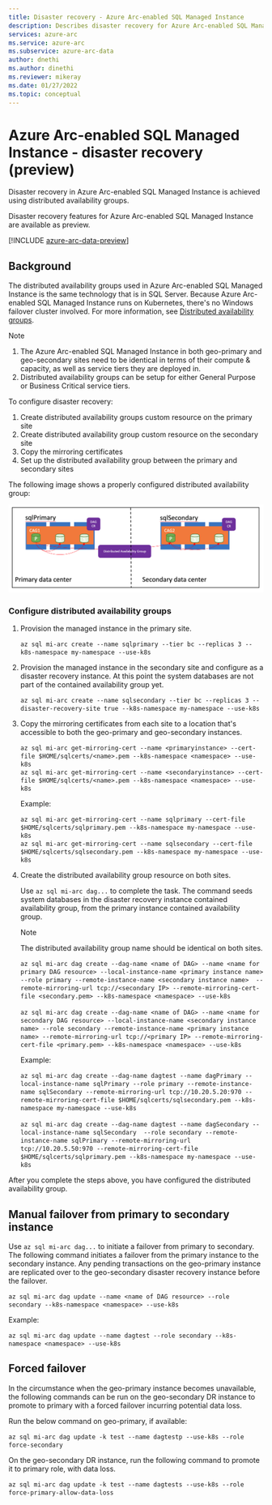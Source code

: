 ```yaml
---
title: Disaster recovery - Azure Arc-enabled SQL Managed Instance
description: Describes disaster recovery for Azure Arc-enabled SQL Managed Instance
services: azure-arc
ms.service: azure-arc
ms.subservice: azure-arc-data
author: dnethi
ms.author: dinethi
ms.reviewer: mikeray
ms.date: 01/27/2022
ms.topic: conceptual
---
```


# Azure Arc-enabled SQL Managed Instance - disaster recovery (preview)

Disaster recovery in Azure Arc-enabled SQL Managed Instance is achieved using distributed availability groups.

Disaster recovery features for Azure Arc-enabled SQL Managed Instance are available as preview.

[!INCLUDE [azure-arc-data-preview](../../../includes/azure-arc-data-preview.md)]

## Background

The distributed availability groups used in Azure Arc-enabled SQL Managed Instance is the same technology that is in SQL Server. Because Azure Arc-enabled SQL Managed Instance runs on Kubernetes, there's no Windows failover cluster involved.  For more information, see [Distributed availability groups](/sql/database-engine/availability-groups/windows/distributed-availability-groups).

> [!NOTE]
> 1. The Azure Arc-enabled SQL Managed Instance in both geo-primary and geo-secondary sites need to be identical in terms of their compute & capacity, as well as service tiers they are deployed in.
> 2. Distributed availability groups can be setup for either General Purpose or Business Critical service tiers. 

To configure disaster recovery:

1. Create distributed availability groups custom resource on the primary site
1. Create distributed availability group custom resource on the secondary site
1. Copy the mirroring certificates
1. Set up the distributed availability group between the primary and secondary sites

The following image shows a properly configured distributed availability group:

![A properly configured distributed availability group](.\media\business-continuity\dag.png)

### Configure distributed availability groups 

1. Provision the managed instance in the primary site.

   ```azurecli
   az sql mi-arc create --name sqlprimary --tier bc --replicas 3 --k8s-namespace my-namespace --use-k8s
   ```

2. Provision the managed instance in the secondary site and configure as a disaster recovery instance. At this point the system databases are not part of the contained availability group yet.

   ```azurecli
   az sql mi-arc create --name sqlsecondary --tier bc --replicas 3 --disaster-recovery-site true --k8s-namespace my-namespace --use-k8s
   ```

3. Copy the mirroring certificates from each site to a location that's accessible to both the geo-primary and geo-secondary instances. 

   ```azurecli
   az sql mi-arc get-mirroring-cert --name <primaryinstance> --cert-file $HOME/sqlcerts/<name>.pem​ --k8s-namespace <namespace> --use-k8s
   az sql mi-arc get-mirroring-cert --name <secondaryinstance> --cert-file $HOME/sqlcerts/<name>.pem --k8s-namespace <namespace> --use-k8s
   ```

   Example:

   ```azurecli
   az sql mi-arc get-mirroring-cert --name sqlprimary --cert-file $HOME/sqlcerts/sqlprimary.pem​ --k8s-namespace my-namespace --use-k8s
   az sql mi-arc get-mirroring-cert --name sqlsecondary --cert-file $HOME/sqlcerts/sqlsecondary.pem --k8s-namespace my-namespace --use-k8s
   ```

4. Create the distributed availability group resource on both sites. 

   Use `az sql mi-arc dag...` to complete the task. The command seeds system databases in the disaster recovery instance contained availability group, from the primary instance contained availability group.
 
   > [!NOTE]
   > The distributed availability group name should be identical on both sites.

   ```azurecli
   az sql mi-arc dag create --dag-name <name of DAG> --name <name for primary DAG resource> --local-instance-name <primary instance name> --role primary --remote-instance-name <secondary instance name>  --remote-mirroring-url tcp://<secondary IP> --remote-mirroring-cert-file <secondary.pem> --k8s-namespace <namespace> --use-k8s

   az sql mi-arc dag create --dag-name <name of DAG> --name <name for secondary DAG resource> --local-instance-name <secondary instance name> --role secondary --remote-instance-name <primary instance name> --remote-mirroring-url tcp://<primary IP> --remote-mirroring-cert-file <primary.pem> --k8s-namespace <namespace> --use-k8s
   ```


   Example:
   ```azurecli
   az sql mi-arc dag create --dag-name dagtest --name dagPrimary --local-instance-name sqlPrimary --role primary --remote-instance-name sqlSecondary --remote-mirroring-url tcp://10.20.5.20:970 --remote-mirroring-cert-file $HOME/sqlcerts/sqlsecondary.pem --k8s-namespace my-namespace --use-k8s

   az sql mi-arc dag create --dag-name dagtest --name dagSecondary --local-instance-name sqlSecondary  --role secondary --remote-instance-name sqlPrimary --remote-mirroring-url tcp://10.20.5.50:970 --remote-mirroring-cert-file $HOME/sqlcerts/sqlprimary.pem --k8s-namespace my-namespace --use-k8s
   ```

After you complete the steps above, you have configured the distributed availability group.

## Manual failover from primary to secondary instance

Use `az sql mi-arc dag...` to initiate a failover from primary to secondary. The following command initiates a failover from the primary instance to the secondary instance. Any pending transactions on the geo-primary instance are replicated over to the geo-secondary disaster recovery instance before the failover. 

```azurecli
az sql mi-arc dag update --name <name of DAG resource> --role secondary --k8s-namespace <namespace> --use-k8s 
```

Example:

```azurecli
az sql mi-arc dag update --name dagtest --role secondary --k8s-namespace <namespace> --use-k8s 
```


## Forced failover

In the circumstance when the geo-primary instance becomes unavailable, the following commands can be run on the geo-secondary DR instance to promote to primary with a forced failover incurring potential data loss.

Run the below command on geo-primary, if available:

```azurecli
az sql mi-arc dag update -k test --name dagtestp --use-k8s --role force-secondary
```

On the geo-secondary DR instance, run the following command to promote it to primary role, with data loss.

```azurecli
az sql mi-arc dag update -k test --name dagtests --use-k8s --role force-primary-allow-data-loss
```
